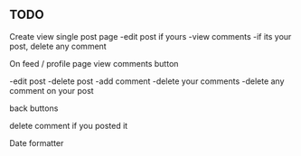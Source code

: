 ## TODO 

Create view single post page
    -edit post if yours
    -view comments
    -if its your post, delete any comment

On feed / profile page
    view comments button



-edit post
-delete post
-add comment
-delete your comments
-delete any comment on your post

back buttons

delete comment if you posted it 

Date formatter